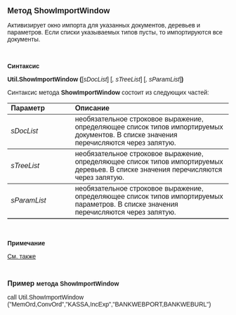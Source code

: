 <html>
<head>
<title>ShowImportWindow</title>
</head>

<body>

<p><strong><font face="Arial" size="4">Метод </font></strong><font size="4" face="Arial"><strong>
ShowImportWindow</strong></font></p>

<p><font face="Arial">Активизирует окно импорта для указанных 
документов, деревьев и параметров. Если списки указываемых типов пусты, то 
импортируются все документы.</font></p>

<p>&nbsp;</p>

<p class="label"><font face="Arial"><b>Синтаксис</b></font></p>

<p><font face="Arial"><strong>Util.ShowImportWindow (</strong>[<em>sDocList</em>] 
[<em>, sTreeList</em>] [<em>, sParamList</em>]<strong>)</strong></font></p>

<p><font face="Arial">Синтаксис метода <strong>ShowImportWindow</strong>
состоит из следующих частей:</font></p>

<table border="1" cellPadding="5" cols="2" frame="below" rules="rows">
<TBODY>
  <tr vAlign="top">
    <td class="label" width="29%"><font face="Arial"><b>Параметр</b></font></td>
    <td class="label" width="71%"><font face="Arial"><strong>Описание</strong></font></td>
  </tr>
  <tr>
    <td class="label" width="29%"><font face="Arial"><em>sDocList</em></font></td>
    <td class="label" width="71%"><font face="Arial">необязательное 
	строковое выражение, определяющее список типов импортируемых документов. В 
	списке значения перечисляются через запятую.</font></td>
  </tr>
  <tr>
    <td class="label" width="29%"><font face="Arial"><em>sTreeList</em></font></td>
    <td class="label" width="71%"><font face="Arial">необязательное 
	строковое выражение, определяющее список типов импортируемых деревьев. В 
	списке значения перечисляются через запятую.</font> </td>
  </tr>
  <tr>
    <td class="label" width="29%"><font face="Arial"><em>sParamList</em></font></td>
    <td class="label" width="71%"><font face="Arial">необязательное 
	строковое выражение, определяющее список типов импортируемых параметров. В 
	списке значения перечисляются через запятую.</font> </td>
  </tr>
</table>

<p class="label">&nbsp;</p>
<p class="label"><font face="Arial"><b>Примечание</b></font></p>
<p class="label"><a href="../../functions.html"><font face="Arial">См. 
также</font></a></p>
<p class="label">&nbsp;</p>
<p><strong><font face="Arial" size="3">Пример
</font></strong><font face="Arial"><b>метода</b> </font><strong><font face="Arial">
ShowImportWindow</font></strong></p>
<p><font face="Arial">call Util.ShowImportWindow 
(&quot;MemOrd,ConvOrd&quot;,&quot;KASSA,IncExp&quot;,&quot;BANKWEBPORT,BANKWEBURL&quot;)<br>
</font></p>
</body>
</html>
